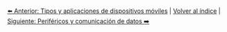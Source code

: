 


[⬅️ Anterior: Tipos y aplicaciones de dispositivos móviles](TiposAplicaciones.md) | [Volver al índice](../TablaDeContenidos.md) | [Siguiente: Periféricos y comunicación de datos ➡️](PerifericosComunicacion.md)